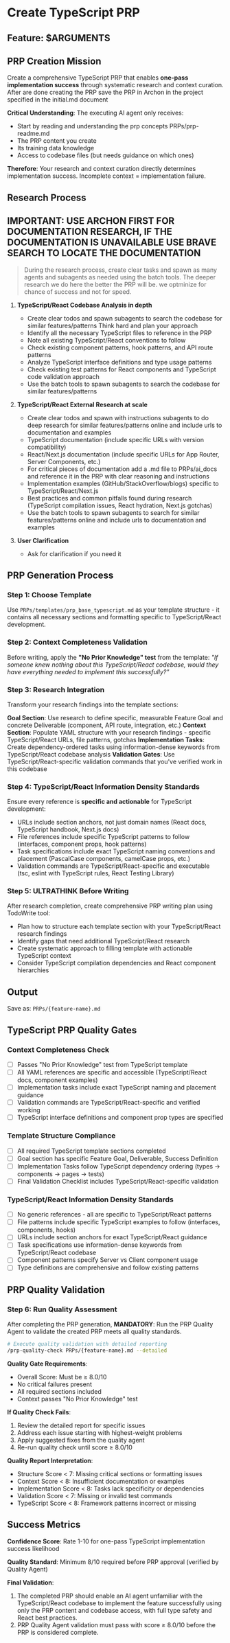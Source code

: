 # Create TypeScript PRP

## Feature: $ARGUMENTS

## PRP Creation Mission

Create a comprehensive TypeScript PRP that enables **one-pass implementation success** through systematic research and context curation. After are done creating the PRP save the PRP in Archon in the project specified in the initial.md document

**Critical Understanding**: The executing AI agent only receives:

- Start by reading and understanding the prp concepts PRPs/prp-readme.md
- The PRP content you create
- Its training data knowledge
- Access to codebase files (but needs guidance on which ones)

**Therefore**: Your research and context curation directly determines implementation success. Incomplete context = implementation failure.

## Research Process

## IMPORTANT: USE ARCHON FIRST FOR DOCUMENTATION RESEARCH, IF THE DOCUMENTATION IS UNAVAILABLE USE BRAVE SEARCH TO LOCATE THE DOCUMENTATION
> During the research process, create clear tasks and spawn as many agents and subagents as needed using the batch tools. The deeper research we do here the better the PRP will be. we optminize for chance of success and not for speed.

1. **TypeScript/React Codebase Analysis in depth**
   - Create clear todos and spawn subagents to search the codebase for similar features/patterns Think hard and plan your approach
   - Identify all the necessary TypeScript files to reference in the PRP
   - Note all existing TypeScript/React conventions to follow
   - Check existing component patterns, hook patterns, and API route patterns
   - Analyze TypeScript interface definitions and type usage patterns
   - Check existing test patterns for React components and TypeScript code validation approach
   - Use the batch tools to spawn subagents to search the codebase for similar features/patterns

2. **TypeScript/React External Research at scale**
   - Create clear todos and spawn with instructions subagents to do deep research for similar features/patterns online and include urls to documentation and examples
   - TypeScript documentation (include specific URLs with version compatibility)
   - React/Next.js documentation (include specific URLs for App Router, Server Components, etc.)
   - For critical pieces of documentation add a .md file to PRPs/ai_docs and reference it in the PRP with clear reasoning and instructions
   - Implementation examples (GitHub/StackOverflow/blogs) specific to TypeScript/React/Next.js
   - Best practices and common pitfalls found during research (TypeScript compilation issues, React hydration, Next.js gotchas)
   - Use the batch tools to spawn subagents to search for similar features/patterns online and include urls to documentation and examples

3. **User Clarification**
   - Ask for clarification if you need it

## PRP Generation Process

### Step 1: Choose Template

Use `PRPs/templates/prp_base_typescript.md` as your template structure - it contains all necessary sections and formatting specific to TypeScript/React development.

### Step 2: Context Completeness Validation

Before writing, apply the **"No Prior Knowledge" test** from the template:
_"If someone knew nothing about this TypeScript/React codebase, would they have everything needed to implement this successfully?"_

### Step 3: Research Integration

Transform your research findings into the template sections:

**Goal Section**: Use research to define specific, measurable Feature Goal and concrete Deliverable (component, API route, integration, etc.)
**Context Section**: Populate YAML structure with your research findings - specific TypeScript/React URLs, file patterns, gotchas
**Implementation Tasks**: Create dependency-ordered tasks using information-dense keywords from TypeScript/React codebase analysis
**Validation Gates**: Use TypeScript/React-specific validation commands that you've verified work in this codebase

### Step 4: TypeScript/React Information Density Standards

Ensure every reference is **specific and actionable** for TypeScript development:

- URLs include section anchors, not just domain names (React docs, TypeScript handbook, Next.js docs)
- File references include specific TypeScript patterns to follow (interfaces, component props, hook patterns)
- Task specifications include exact TypeScript naming conventions and placement (PascalCase components, camelCase props, etc.)
- Validation commands are TypeScript/React-specific and executable (tsc, eslint with TypeScript rules, React Testing Library)

### Step 5: ULTRATHINK Before Writing

After research completion, create comprehensive PRP writing plan using TodoWrite tool:

- Plan how to structure each template section with your TypeScript/React research findings
- Identify gaps that need additional TypeScript/React research
- Create systematic approach to filling template with actionable TypeScript context
- Consider TypeScript compilation dependencies and React component hierarchies

## Output

Save as: `PRPs/{feature-name}.md`

## TypeScript PRP Quality Gates

### Context Completeness Check

- [ ] Passes "No Prior Knowledge" test from TypeScript template
- [ ] All YAML references are specific and accessible (TypeScript/React docs, component examples)
- [ ] Implementation tasks include exact TypeScript naming and placement guidance
- [ ] Validation commands are TypeScript/React-specific and verified working
- [ ] TypeScript interface definitions and component prop types are specified

### Template Structure Compliance

- [ ] All required TypeScript template sections completed
- [ ] Goal section has specific Feature Goal, Deliverable, Success Definition
- [ ] Implementation Tasks follow TypeScript dependency ordering (types → components → pages → tests)
- [ ] Final Validation Checklist includes TypeScript/React-specific validation

### TypeScript/React Information Density Standards

- [ ] No generic references - all are specific to TypeScript/React patterns
- [ ] File patterns include specific TypeScript examples to follow (interfaces, components, hooks)
- [ ] URLs include section anchors for exact TypeScript/React guidance
- [ ] Task specifications use information-dense keywords from TypeScript/React codebase
- [ ] Component patterns specify Server vs Client component usage
- [ ] Type definitions are comprehensive and follow existing patterns

## PRP Quality Validation

### Step 6: Run Quality Assessment

After completing the PRP generation, **MANDATORY**: Run the PRP Quality Agent to validate the created PRP meets all quality standards.

```bash
# Execute quality validation with detailed reporting
/prp-quality-check PRPs/{feature-name}.md --detailed
```

**Quality Gate Requirements**:
- Overall Score: Must be ≥ 8.0/10
- No critical failures present
- All required sections included
- Context passes "No Prior Knowledge" test

**If Quality Check Fails**:
1. Review the detailed report for specific issues
2. Address each issue starting with highest-weight problems
3. Apply suggested fixes from the quality agent
4. Re-run quality check until score ≥ 8.0/10

**Quality Report Interpretation**:
- Structure Score < 7: Missing critical sections or formatting issues
- Context Score < 8: Insufficient documentation or examples
- Implementation Score < 8: Tasks lack specificity or dependencies
- Validation Score < 7: Missing or invalid test commands
- TypeScript Score < 8: Framework patterns incorrect or missing

## Success Metrics

**Confidence Score**: Rate 1-10 for one-pass TypeScript implementation success likelihood

**Quality Standard**: Minimum 8/10 required before PRP approval (verified by Quality Agent)

**Final Validation**: 
1. The completed PRP should enable an AI agent unfamiliar with the TypeScript/React codebase to implement the feature successfully using only the PRP content and codebase access, with full type safety and React best practices.
2. PRP Quality Agent validation must pass with score ≥ 8.0/10 before the PRP is considered complete.